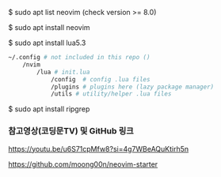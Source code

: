 $ sudo apt list neovim (check version >= 8.0)

$ sudo apt install neovim

$ sudo apt install lua5.3

```bash
~/.config # not included in this repo ()
    /nvim
        /lua # init.lua
            /config  # config .lua files
            /plugins # plugins here (lazy package manager)
            /utils # utility/helper .lua files
```

$ sudo apt install ripgrep




### 참고영상(코딩문TV) 및 GitHub 링크

https://youtu.be/u6S71cpMfw8?si=4g7WBeAQuKtirh5n

https://github.com/moong00n/neovim-starter
